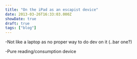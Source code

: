 ```yaml
---
title: "On the iPad as an escapist device"
date: 2013-03-26T16:33:03.000Z
showDate: true
draft: true
tags: ["blog"]
---
```



-Not like a laptop as no proper way to do dev on it (..bar one?)

-Pure reading/consumption device



